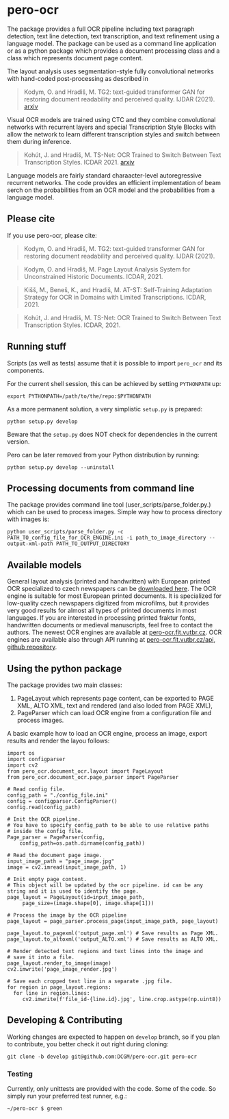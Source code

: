 # pero-ocr
The package provides a full OCR pipeline including text paragraph detection, text line detection, text transcription, and text refinement using a language model.
The package can be used as a command line application or as a python package which provides a document processing class and a class which represents document page content.

The layout analysis uses segmentation-style fully convolutional networks with hand-coded post-processing as described in 

> Kodym, O. and Hradiš, M. TG2: text-guided transformer GAN for restoring document readability and perceived quality. IJDAR (2021). [arxiv](https://arxiv.org/abs/2102.11838v1)


Visual OCR models are trained using CTC and they combine convolutional networks with recurrent layers and special Transcription Style Blocks with allow the network to learn different transcription styles and switch between them during inference.

> Kohút, J. and Hradiš, M. TS-Net: OCR Trained to Switch Between Text Transcription Styles. ICDAR 2021.  [arxiv](https://arxiv.org/abs/2103.05489)


Language models are fairly standard charaacter-level autoregressive recurrent networks. The code provides an efficient implementation of beam serch on the probabilities from an OCR model and the probabilities from a language model.

## Please cite
If you use pero-ocr, please cite:

> Kodym, O. and Hradiš, M. TG2: text-guided transformer GAN for restoring document readability and perceived quality. IJDAR (2021).

> Kodym, O. and Hradiš, M. Page Layout Analysis System for Unconstrained Historic Documents. ICDAR, 2021.

> Kišš, M., Beneš, K., and Hradiš, M. AT-ST: Self-Training Adaptation Strategy for OCR in Domains with Limited Transcriptions. ICDAR, 2021.

> Kohút, J. and Hradiš, M. TS-Net: OCR Trained to Switch Between Text Transcription Styles. ICDAR, 2021.


## Running stuff


Scripts (as well as tests) assume that it is possible to import ``pero_ocr`` and its components.

For the current shell session, this can be achieved by setting ``PYTHONPATH`` up:
```
export PYTHONPATH=/path/to/the/repo:$PYTHONPATH
```

As a more permanent solution, a very simplistic `setup.py` is prepared:
```
python setup.py develop
```
Beware that the `setup.py` does NOT check for dependencies in the current version.

Pero can be later removed from your Python distribution by running:
```
python setup.py develop --uninstall
```

## Processing documents from command line
The package provides command line tool (user_scripts/parse_folder.py.) which can be used to process images. Simple way how to process directory with images is:
```
python user_scripts/parse_folder.py -c PATH_TO_config_file_for_OCR_ENGINE.ini -i path_to_image_directory --output-xml-path PATH_TO_OUTPUT_DIRECTORY
```

## Available models
General layout analysis (printed and handwritten) with European printed OCR specialized to czech newspapers can be [downloaded here](https://www.fit.vut.cz/~ihradis/pero/pero_eu_cz_print_newspapers_2020-10-09.tar.gz). The OCR engine is suitable for most European printed documents. It is specialized for low-quality czech newspapers digitized from microfilms, but it provides very good results for almost all types of printed documents in most languages. If you are interested in processing printed fraktur fonts, handwritten documents or medieval manuscripts, feel free to contact the authors. The newest OCR engines are available at [pero-ocr.fit.vutbr.cz](https://pero-ocr.fit.vutbr.cz). OCR engines are available also through API running at [pero-ocr.fit.vutbr.cz/api](https://pero-ocr.fit.vutbr.cz/api), [github repository](https://github.com/DCGM/pero-ocr-api).

## Using the python package
The package provides two main classes: 

1. PageLayout which represents page content, can be exported to PAGE XML, ALTO XML, text and rendered (and also loded from PAGE XML), 
2. PageParser which can load OCR engine from a configuration file and process images. 

A basic example how to load an OCR engine, process an image, export results and render the layou follows:
```
import os
import configparser
import cv2
from pero_ocr.document_ocr.layout import PageLayout
from pero_ocr.document_ocr.page_parser import PageParser

# Read config file.
config_path = "./config_file.ini"
config = configparser.ConfigParser()
config.read(config_path)

# Init the OCR pipeline. 
# You have to specify config_path to be able to use relative paths
# inside the config file.
Page_parser = PageParser(config, 
    config_path=os.path.dirname(config_path))

# Read the document page image.
input_image_path = "page_image.jpg"
image = cv2.imread(input_image_path, 1)

# Init empty page content. 
# This object will be updated by the ocr pipeline. id can be any string and it is used to identify the page.
page_layout = PageLayout(id=input_image_path,
     page_size=(image.shape[0], image.shape[1]))

# Process the image by the OCR pipeline
page_layout = page_parser.process_page(input_image_path, page_layout)

page_layout.to_pagexml('output_page.xml') # Save results as Page XML.
page_layout.to_altoxml('output_ALTO.xml') # Save results as ALTO XML.

# Render detected text regions and text lines into the image and
# save it into a file.
page_layout.render_to_image(image) 
cv2.imwrite('page_image_render.jpg')

# Save each cropped text line in a separate .jpg file.
for region in page_layout.regions:
  for line in region.lines:
     cv2.imwrite(f'file_id-{line.id}.jpg', line.crop.astype(np.uint8))
```


## Developing & Contributing
Working changes are expected to happen on `develop` branch, so if you plan to contribute, you better check it out right during cloning:

```
git clone -b develop git@github.com:DCGM/pero-ocr.git pero-ocr
```

### Testing
Currently, only unittests are provided with the code. Some of the code. So simply run your preferred test runner, e.g.:
```
~/pero-ocr $ green
```
